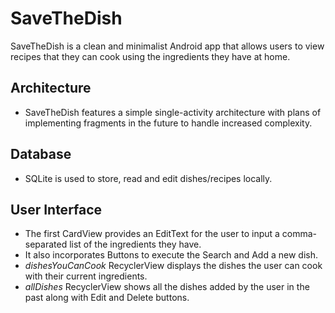 # SaveTheDish

SaveTheDish is a clean and minimalist Android app that allows users to view recipes that they can cook using the ingredients they have at home.

## Architecture

* SaveTheDish features a simple single-activity architecture with plans of implementing fragments in the future to handle increased complexity.

## Database

* SQLite is used to store, read and edit dishes/recipes locally.


## User Interface

* The first CardView provides an EditText for the user to input a comma-separated list of the ingredients they have.
* It also incorporates Buttons to execute the Search and Add a new dish.
* _dishesYouCanCook_ RecyclerView displays the dishes the user can cook with their current ingredients.
* _allDishes_ RecyclerView shows all the dishes added by the user in the past along with Edit and Delete buttons.
